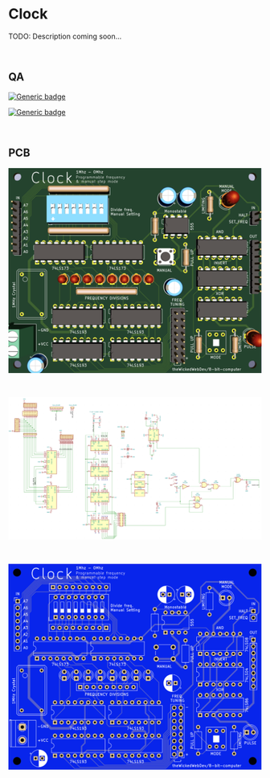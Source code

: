 # Clock

TODO: Description coming soon...

<br/>

## QA
[![Generic badge](https://img.shields.io/badge/Status-PCB_Printed-orange.svg)](https://shields.io/)

[![Generic badge](https://img.shields.io/badge/PCB-In_Transit-orange.svg)](https://shields.io/)

<br/>

## PCB

![MAR](https://github.com/theWickedWebDev/8-bit-computer/blob/master/CLOCK/clock-3d.png?raw=true)

<br/>

![MAR](https://github.com/theWickedWebDev/8-bit-computer/blob/master/CLOCK/clock-sch.png?raw=true)

<br/>

![MAR](https://github.com/theWickedWebDev/8-bit-computer/blob/master/CLOCK/clock-board.png?raw=true)
